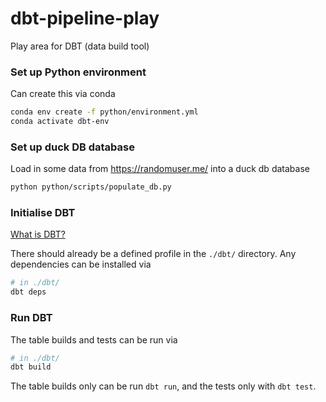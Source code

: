 # dbt-pipeline-play
Play area for DBT (data build tool)

### Set up Python environment

Can create this via conda
```bash
conda env create -f python/environment.yml
conda activate dbt-env
```

### Set up duck DB database

Load in some data from https://randomuser.me/ into a duck db database
```bash
python python/scripts/populate_db.py
```

### Initialise DBT

[What is DBT?](https://docs.getdbt.com/docs/introduction)

There should already be a defined profile in the `./dbt/` directory. Any dependencies can be installed via
```bash
# in ./dbt/
dbt deps
```

### Run DBT

The table builds and tests can be run via
```bash
# in ./dbt/
dbt build
```

The table builds only can be run `dbt run`, and the tests only with `dbt test`.